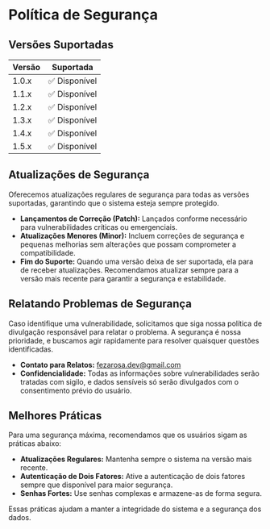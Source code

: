 # Política de Segurança

## Versões Suportadas

| Versão  | Suportada           |
| ------- | ------------------- |
| 1.0.x   | ✅ Disponível        |
| 1.1.x   | ✅ Disponível        |
| 1.2.x   | ✅ Disponível        |
| 1.3.x   | ✅ Disponível        |
| 1.4.x   | ✅ Disponível        |
| 1.5.x   | ✅ Disponível        |

## Atualizações de Segurança

Oferecemos atualizações regulares de segurança para todas as versões suportadas, garantindo que o sistema esteja sempre protegido. 

- **Lançamentos de Correção (Patch):** Lançados conforme necessário para vulnerabilidades críticas ou emergenciais.
- **Atualizações Menores (Minor):** Incluem correções de segurança e pequenas melhorias sem alterações que possam comprometer a compatibilidade.
- **Fim do Suporte:** Quando uma versão deixa de ser suportada, ela para de receber atualizações. Recomendamos atualizar sempre para a versão mais recente para garantir a segurança e estabilidade.

## Relatando Problemas de Segurança

Caso identifique uma vulnerabilidade, solicitamos que siga nossa política de divulgação responsável para relatar o problema. A segurança é nossa prioridade, e buscamos agir rapidamente para resolver quaisquer questões identificadas.

- **Contato para Relatos:** [fezarosa.dev@gmail.com](mailto:fezarosa.dev@gmail.com)
- **Confidencialidade:** Todas as informações sobre vulnerabilidades serão tratadas com sigilo, e dados sensíveis só serão divulgados com o consentimento prévio do usuário.

## Melhores Práticas

Para uma segurança máxima, recomendamos que os usuários sigam as práticas abaixo:

- **Atualizações Regulares:** Mantenha sempre o sistema na versão mais recente.
- **Autenticação de Dois Fatores:** Ative a autenticação de dois fatores sempre que disponível para maior segurança.
- **Senhas Fortes:** Use senhas complexas e armazene-as de forma segura.

Essas práticas ajudam a manter a integridade do sistema e a segurança dos dados.
